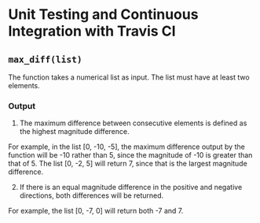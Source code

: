 # Unit Testing and Continuous Integration with Travis CI


## `max_diff(list)`
The function takes a numerical list as input.
The list must have at least two elements.

### Output
1. The maximum difference between consecutive elements is defined as the
highest magnitude difference.

  For example, in the list [0, -10, -5], the maximum difference output
by the function will be -10 rather than 5, since the magnitude of -10 is
greater than that of 5. The list [0, -2, 5] will return 7, since that is
the largest magnitude difference.

2. If there is an equal magnitude difference in the positive and negative directions,
both differences will be returned.

  For example, the list [0, -7, 0] will return both -7 and 7.